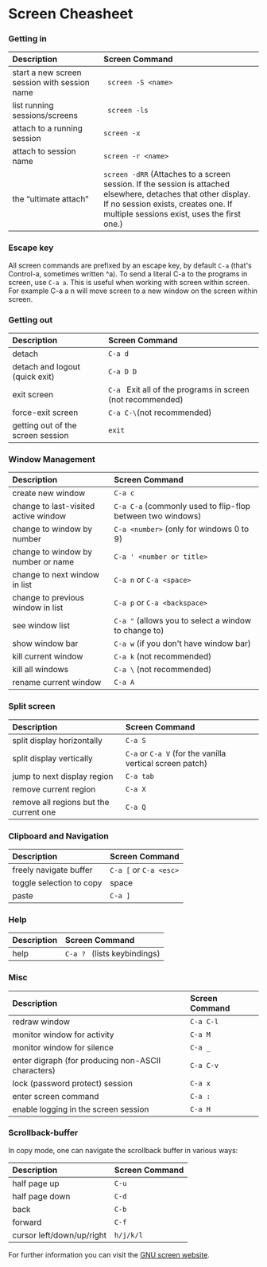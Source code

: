 # Screen Cheasheet

### Getting in
|Description| Screen Command|
|:-------------|:-----------|
|start a new screen session with session name | ``` screen -S <name>``` |
| list running sessions/screens | ``` screen -ls``` |
| attach to a running session | ```screen -x``` |
| attach to session name | ```screen -r <name>``` |
| the “ultimate attach” |	```screen -dRR``` (Attaches to a screen session. If the session is attached elsewhere, detaches that other display. If no session exists, creates one. If multiple sessions exist, uses the first one.)

### Escape key
All screen commands are prefixed by an escape key, by default ```C-a``` (that's Control-a, sometimes written ^a). To send a literal C-a to the programs in screen, use ```C-a a```. This is useful when working with screen within screen. For example C-a a n will move screen to a new window on the screen within screen.

### Getting out
|Description| Screen Command|
|:-------------|:-----------|
| detach | ```C-a d``` |
| detach and logout (quick exit) | ```C-a D D```|
| exit screen | ```C-a ``` Exit all of the programs in screen (not recommended) |
| force-exit screen | ```C-a C-\```(not recommended) |
| getting out of the screen session | ```exit``` |

### Window Management
|Description| Screen Command|
|:-------------|:-----------|
| create new window | ```C-a c``` |
| change to last-visited active window |  ```C-a C-a``` (commonly used to flip-flop between two windows) |
| change to window by number | ```C-a <number>``` (only for windows 0 to 9) |
| change to window by number or name | ```C-a ' <number or title>``` |
| change to next window in list | ```C-a n``` or ```C-a <space>``` |
| change to previous window in list | ```C-a p``` or ```C-a <backspace>``` |
| see window list     | ```C-a "``` (allows you to select a window to change to) |
| show window bar       | ```C-a w``` (if you don't have window bar) |
| kill current window   | ```C-a k``` (not recommended) |
| kill all windows   | ```C-a \``` (not recommended) |
| rename current window | ```C-a A``` |

### Split screen
|Description| Screen Command|
|:-------------|:-----------|
| split display horizontally  |```C-a S``` |
| split display vertically    |```C-a``` or ```C-a V``` (for the vanilla vertical screen patch) |
| jump to next display region |```C-a tab``` |
| remove current region       |```C-a X``` |
| remove all regions but the current one |```C-a Q``` |

### Clipboard and Navigation
|Description| Screen Command|
|:-------------|:-----------|
|freely navigate buffer |	```C-a [``` or ```C-a <esc>```
|toggle selection to copy |	space
|paste |	```C-a ]```

### Help
|Description| Screen Command|
|:-------------|:-----------|
|help	| ```C-a ? ``` (lists keybindings)|

### Misc
|Description| Screen Command|
|:-------------|:-----------|
|redraw window |```C-a C-l```
|monitor window for activity|	```C-a M```
|monitor window for silence|	```C-a _```
|enter digraph (for producing non-ASCII characters)|	```C-a C-v```
|lock (password protect) session|	```C-a x```
|enter screen command|	```C-a :```
|enable logging in the screen session|	```C-a H```

### Scrollback-buffer
In copy mode, one can navigate the scrollback buffer in various ways:

|Description| Screen Command|
|:-------------|:-----------|
|half page up |	```C-u```		
|half page down |	```C-d```
|back |	```C-b```
|forward | ```C-f```
|cursor left/down/up/right |	```h/j/k/l```


For further information you can visit the [GNU screen website](http://aperiodic.net/screen/start).
